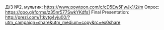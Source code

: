Д/З №2, мультик: https://www.powtoon.com/c/cD5Ew5FwJk1/2/m
Опрос: https://goo.gl/forms/z35nr577SwkYKdfs1
Final Presentation: http://prezi.com/1tkvtg4yju00/?utm_campaign=share&utm_medium=copy&rc=ex0share
